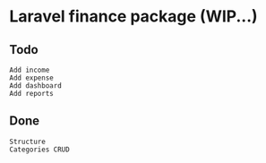 # Laravel finance package (WIP...)

## Todo

    Add income
    Add expense
    Add dashboard
    Add reports

## Done

    Structure
    Categories CRUD
